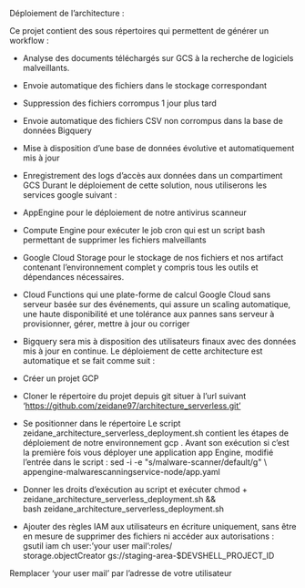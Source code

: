 Déploiement de l’architecture : 

Ce projet contient des sous répertoires qui permettent de générer un workflow : 
-	Analyse des documents téléchargés sur GCS à la recherche de logiciels malveillants.
-	Envoie automatique des fichiers dans le stockage correspondant 
-	Suppression des fichiers corrompus 1 jour plus tard
-	Envoie automatique des fichiers CSV non corrompus dans la base de données Bigquery
-	Mise à disposition d’une base de données évolutive et automatiquement mis à jour 
-	Enregistrement des logs d’accès aux données dans un compartiment GCS
Durant le déploiement de cette solution, nous utiliserons les services google suivant : 
-	AppEngine pour le déploiement de notre antivirus scanneur 
-	Compute Engine pour exécuter le job cron qui est un script bash permettant de supprimer les fichiers malveillants
-	Google Cloud Storage pour le stockage de nos fichiers et nos artifact contenant l’environnement complet y compris tous les outils et dépendances nécessaires. 
-	Cloud Functions qui une plate-forme de calcul Google Cloud sans serveur basée sur des événements, qui assure un scaling automatique, une haute disponibilité et une tolérance aux pannes sans serveur à provisionner, gérer, mettre à jour ou corriger
-	Bigquery sera mis à disposition des utilisateurs finaux avec des données mis à jour en continue. 
Le déploiement de cette architecture est automatique et se fait comme suit : 
-	Créer un projet GCP
-	Cloner le répertoire du projet depuis git situer à l’url suivant ‘https://github.com/zeidane97/architecture_serverless.git’
-	Se positionner dans le répertoire 
Le script zeidane_architecture_serverless_deployment.sh contient les étapes de déploiement de notre environnement gcp .
Avant son exécution si c’est la première fois vous déployer une application app Engine, modifié l’entrée dans le script : 
sed -i -e "s/malware-scanner/default/g" \ 
appengine-malwarescanningservice-node/app.yaml

 


-	Donner les droits d’exécution au script et exécuter 
chmod + zeidane_architecture_serverless_deployment.sh && \
 bash zeidane_architecture_serverless_deployment.sh

-	Ajouter des règles IAM aux utilisateurs en écriture uniquement, sans être en mesure de supprimer des fichiers ni accéder aux autorisations :
gsutil iam ch user:’your user mail’:roles/\
storage.objectCreator gs://staging-area-$DEVSHELL_PROJECT_ID 

Remplacer ‘your user mail’ par l’adresse de votre utilisateur


